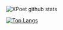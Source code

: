 ![XPoet github stats](https://github-readme-stats.vercel.app/api?username=XPoet&show_icons=true)

[![Top Langs](https://github-readme-stats.vercel.app/api/top-langs/?username=XPoet&hide=html,css)](https://github.com/XPoet)




<!--
**XPoet/XPoet** is a ✨ _special_ ✨ repository because its `README.md` (this file) appears on your GitHub profile.

Here are some ideas to get you started:

- 🔭 I’m currently working on ...
- 🌱 I’m currently learning ...
- 👯 I’m looking to collaborate on ...
- 🤔 I’m looking for help with ...
- 💬 Ask me about ...
- 📫 How to reach me: ...
- 😄 Pronouns: ...
- ⚡ Fun fact: ...
-->
